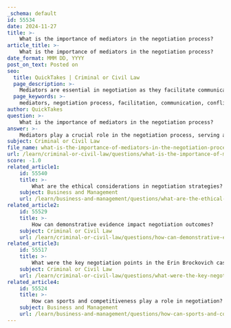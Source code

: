 ```yaml
---
_schema: default
id: 55534
date: 2024-11-27
title: >-
    What is the importance of mediators in the negotiation process?
article_title: >-
    What is the importance of mediators in the negotiation process?
date_format: MMM DD, YYYY
post_on_text: Posted on
seo:
  title: QuickTakes | Criminal or Civil Law
  page_description: >-
    Mediators are essential in negotiation as they facilitate communication, maintain neutrality, assist in conflict resolution, and employ strategies to help parties reach mutually acceptable agreements.
  page_keywords: >-
    mediators, negotiation process, facilitation, communication, conflict resolution, neutrality, emotional intelligence, voluntary process, strategies, outcomes, collaboration, agreements
author: QuickTakes
question: >-
    What is the importance of mediators in the negotiation process?
answer: >-
    Mediators play a crucial role in the negotiation process, serving as neutral facilitators who assist parties in conflict to communicate effectively and reach mutually acceptable agreements. Here are several key aspects of the importance of mediators in negotiation:\n\n1. **Facilitation of Communication**: Mediators help to improve communication between disputing parties. They use active listening techniques to ensure that each party's concerns and interests are heard and understood, which can help to reduce misunderstandings and foster a more collaborative atmosphere.\n\n2. **Neutrality and Impartiality**: As neutral third parties, mediators do not have a vested interest in the outcome of the negotiation. This impartiality allows them to guide discussions without bias, helping to create a safe space for open dialogue.\n\n3. **Conflict Resolution**: Mediators assist in identifying the core issues at stake and help parties to isolate points of contention. By focusing on interests rather than positions, mediators can facilitate a more constructive negotiation process that aims for a win-win outcome.\n\n4. **Voluntary Process**: Mediation is a voluntary and confidential process, which means that parties are more likely to engage in good faith negotiations. The mediator's role is to encourage collaboration and understanding, rather than to impose solutions.\n\n5. **Skillful Strategy**: Effective mediators employ a range of strategies to guide negotiations. This includes helping parties to brainstorm potential solutions, proposing compromises, and drafting agreements if the mediation is successful. Their training in negotiation principles enhances their ability to navigate complex dynamics.\n\n6. **Emotional Intelligence**: Mediators often bring emotional intelligence to the negotiation process, which can be critical in managing the emotional aspects of disputes. By recognizing and addressing emotions, mediators can help to maintain a constructive dialogue and prevent escalation.\n\n7. **Outcome Influence**: The presence of a mediator can significantly influence the outcomes of negotiations. By fostering a collaborative environment and encouraging parties to work together, mediators can lead to more satisfactory and sustainable agreements.\n\nIn summary, mediators are essential in the negotiation process as they facilitate communication, maintain neutrality, assist in conflict resolution, and employ strategic skills to help parties reach agreements. Their role is vital in transforming potentially adversarial negotiations into collaborative problem-solving sessions.
subject: Criminal or Civil Law
file_name: what-is-the-importance-of-mediators-in-the-negotiation-process.md
url: /learn/criminal-or-civil-law/questions/what-is-the-importance-of-mediators-in-the-negotiation-process
score: -1.0
related_article1:
    id: 55540
    title: >-
        What are the ethical considerations in negotiation strategies?
    subject: Business and Management
    url: /learn/business-and-management/questions/what-are-the-ethical-considerations-in-negotiation-strategies
related_article2:
    id: 55529
    title: >-
        How can demonstrative evidence impact negotiation outcomes?
    subject: Criminal or Civil Law
    url: /learn/criminal-or-civil-law/questions/how-can-demonstrative-evidence-impact-negotiation-outcomes
related_article3:
    id: 55517
    title: >-
        What were the key negotiation points in the Erin Brockovich case?
    subject: Criminal or Civil Law
    url: /learn/criminal-or-civil-law/questions/what-were-the-key-negotiation-points-in-the-erin-brockovich-case
related_article4:
    id: 55524
    title: >-
        How can sports and competitiveness play a role in negotiation?
    subject: Business and Management
    url: /learn/business-and-management/questions/how-can-sports-and-competitiveness-play-a-role-in-negotiation
---
```


&nbsp;